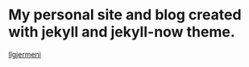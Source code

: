 # My personal site and blog created with jekyll and jekyll-now theme.

[llgjermeni](http://www.llgjermeni.com)
